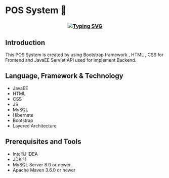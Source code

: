 # POS System 🍃
<h3 align="center"><a href="https://git.io/typing-svg" align="center">
<img align="center" src="https://readme-typing-svg.herokuapp.com?font=Fira+Code&size=25&duration=4000&center=true&vCenter=true&width=435&lines=JavaEE+POS+System+🍃" alt="Typing SVG" style="max-width:100%" /></a></h3>

## Introduction 
This POS System is created by using Bootstrap framework , HTML , CSS for Frontend and JavaEE Servlet API used for implement Backend.

## Language, Framework & Technology 
- JavaEE 
- HTML 
- CSS 
- JS 
- MySQL 
- Hibernate  
- Bootstrap 
- Layered Architecture
    
## Prerequisites and Tools
- IntelliJ IDEA
- JDK 11
- MySQL Server 8.0 or newer
- Apache Maven 3.6.0 or newer
